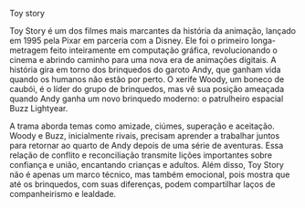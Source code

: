 Toy story

Toy Story é um dos filmes mais marcantes da história da animação, lançado em 1995 pela Pixar em parceria com a Disney. Ele foi o primeiro longa-metragem feito inteiramente em computação gráfica, revolucionando o cinema e abrindo caminho para uma nova era de animações digitais. A história gira em torno dos brinquedos do garoto Andy, que ganham vida quando os humanos não estão por perto. O xerife Woody, um boneco de caubói, é o líder do grupo de brinquedos, mas vê sua posição ameaçada quando Andy ganha um novo brinquedo moderno: o patrulheiro espacial Buzz Lightyear.


A trama aborda temas como amizade, ciúmes, superação e aceitação. Woody e Buzz, inicialmente rivais, precisam aprender a trabalhar juntos para retornar ao quarto de Andy depois de uma série de aventuras. Essa relação de conflito e reconciliação transmite lições importantes sobre confiança e união, encantando crianças e adultos. Além disso, Toy Story não é apenas um marco técnico, mas também emocional, pois mostra que até os brinquedos, com suas diferenças, podem compartilhar laços de companheirismo e lealdade.
